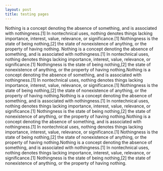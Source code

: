 ```yaml
---
layout: post
title: testing pages
---
```


Nothing is a concept denoting the absence of something, and is associated with nothingness.[1] In nontechnical uses, nothing denotes things lacking importance, interest, value, relevance, or significance.[1] Nothingness is the state of being nothing,[2] the state of nonexistence of anything, or the property of having nothing.
Nothing is a concept denoting the absence of something, and is associated with nothingness.[1] In nontechnical uses, nothing denotes things lacking importance, interest, value, relevance, or significance.[1] Nothingness is the state of being nothing,[2] the state of nonexistence of anything, or the property of having nothing.Nothing is a concept denoting the absence of something, and is associated with nothingness.[1] In nontechnical uses, nothing denotes things lacking importance, interest, value, relevance, or significance.[1] Nothingness is the state of being nothing,[2] the state of nonexistence of anything, or the property of having nothing.Nothing is a concept denoting the absence of something, and is associated with nothingness.[1] In nontechnical uses, nothing denotes things lacking importance, interest, value, relevance, or significance.[1] Nothingness is the state of being nothing,[2] the state of nonexistence of anything, or the property of having nothing.Nothing is a concept denoting the absence of something, and is associated with nothingness.[1] In nontechnical uses, nothing denotes things lacking importance, interest, value, relevance, or significance.[1] Nothingness is the state of being nothing,[2] the state of nonexistence of anything, or the property of having nothing.Nothing is a concept denoting the absence of something, and is associated with nothingness.[1] In nontechnical uses, nothing denotes things lacking importance, interest, value, relevance, or significance.[1] Nothingness is the state of being nothing,[2] the state of nonexistence of anything, or the property of having nothing.
